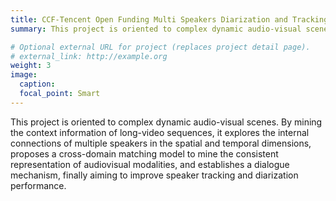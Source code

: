 ```yaml
---
title: CCF-Tencent Open Funding Multi Speakers Diarization and Tracking in Dynamic Audio-Visual Scene 
summary: This project is oriented to complex dynamic audio-visual scenes. With a cross-domain matching model to mine the consistent representation of audiovisual modalities, we establish a dialogue mechanism and improve the speaker tracking and diarization performance.

# Optional external URL for project (replaces project detail page).
# external_link: http://example.org
weight: 3
image:
  caption:
  focal_point: Smart
---
```

This project is oriented to complex dynamic audio-visual scenes. By mining the context information of long-video sequences, it explores the internal connections of multiple speakers in the spatial and temporal dimensions, proposes a cross-domain matching model to mine the consistent representation of audiovisual modalities, and establishes a dialogue mechanism, finally aiming to improve speaker tracking and diarization performance.